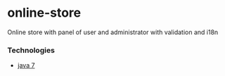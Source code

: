 # online-store
Online store with panel of user and administrator with validation and i18n
### Technologies
- [java 7](#platforms)
